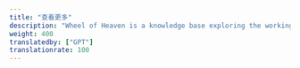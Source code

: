 ```yaml
---
title: "查看更多"
description: "Wheel of Heaven is a knowledge base exploring the working hypothesis that life on Earth was intelligently designed by an extraterrestrial civilization, the so-called Elohim."
weight: 400
translatedby: ["GPT"]
translationrate: 100
---
```


